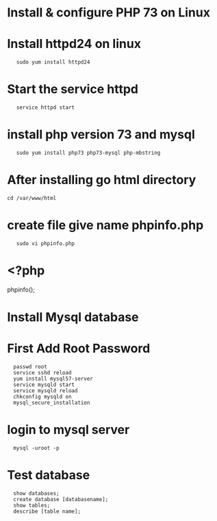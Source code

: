 # Install & configure PHP 73 on Linux

# Install httpd24 on linux
```
   sudo yum install httpd24
```
# Start the service httpd
```
   service httpd start
```
# install php version 73 and mysql
```
   sudo yum install php73 php73-mysql php-mbstring
```
# After installing go html directory

```
cd /var/www/html
```
# create file give name phpinfo.php
```
   sudo vi phpinfo.php
```
# <?php
   phpinfo();
   
# Install Mysql database
# First Add Root Password

```
  passwd root
  service sshd reload
  yum install mysql57-server
  service mysqld start
  service mysqld reload
  chkconfig mysqld on
  mysql_secure_installation
```
# login to mysql server

```
  mysql -uroot -p
```
# Test database

```
  show databases;
  create database [databasename];
  show tables;
  describe [table name];
````
  
  
  
